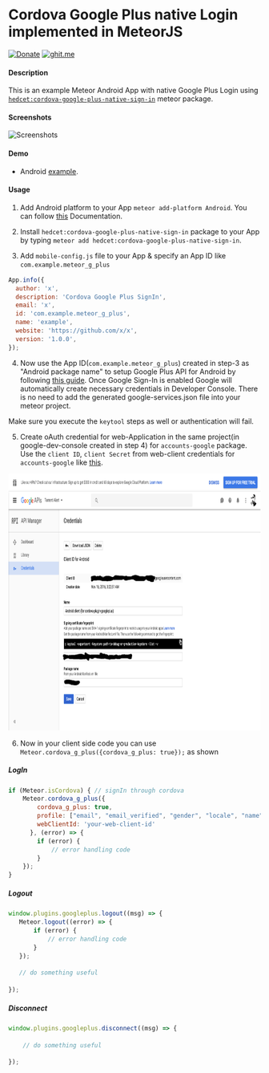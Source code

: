 # Cordova Google Plus native Login implemented in MeteorJS

[![Donate](https://img.shields.io/gratipay/sujith3g.svg)](https://gratipay.com/cordova-google-plus-native-sign-in/) [![ghit.me](https://ghit.me/badge.svg?repo=sujith3g/meteor-g-plus)](https://ghit.me/repo/sujith3g/meteor-g-plus)

#### Description

This is an example Meteor Android App with native Google Plus Login using [`hedcet:cordova-google-plus-native-sign-in`](https://atmospherejs.com/hedcet/cordova-google-plus-native-sign-in) meteor package.

#### Screenshots

<img alt="Screenshots" title="Meteor-Cordova Google Plus SignIn" src="https://github.com/sujith3g/meteor-g-plus/blob/master/public/screnshots/gplus-login.png" width="256" height="448">

#### Demo

* Android [example](https://github.com/sujith3g/meteor-g-plus/tree/master/.APK).

#### Usage

1. Add Android platform to your App `meteor add-platform Android`. You can follow [this](https://github.com/meteor/meteor/wiki/Meteor-Cordova-integration) Documentation.

2. Install `hedcet:cordova-google-plus-native-sign-in` package to your App by typing `meteor add hedcet:cordova-google-plus-native-sign-in`.

3. Add `mobile-config.js` file to your App & specify an App ID like `com.example.meteor_g_plus`
 
  ```javascript
  App.info({
    author: 'x',
    description: 'Cordova Google Plus SignIn',
    email: 'x',
    id: 'com.example.meteor_g_plus',
    name: 'example',
    website: 'https://github.com/x/x',
    version: '1.0.0',
});
  ``` 
4. Now use the App ID(`com.example.meteor_g_plus`) created in step-3 as "Android package name" to setup Google Plus API for Android by following [this guide](https://developers.google.com/mobile/add?platform=Android). Once Google Sign-In is enabled Google will automatically create necessary credentials in Developer Console. There is no need to add the generated google-services.json file into your meteor project.

 Make sure you execute the `keytool` steps as well or authentication will fail.

5. Create oAuth credential for web-Application in the same project(in google-dev-console created in step 4) for `accounts-google` package. Use the `client ID`, `client Secret` from web-client credentials for `accounts-google` like [this](https://github.com/sujith3g/meteor-g-plus/blob/master/server/config.accounts.js#L14).

<img alt="Screenshots" title="google-dev-console" src="https://github.com/sujith3g/meteor-g-plus/blob/master/public/screnshots/oauth_client.png" width="756" height="512">

6. Now in your client side code you can use `Meteor.cordova_g_plus({cordova_g_plus: true});` as shown

##### LogIn

```javascript
if (Meteor.isCordova) { // signIn through cordova
    Meteor.cordova_g_plus({
        cordova_g_plus: true,
        profile: ["email", "email_verified", "gender", "locale", "name", "picture"],
        webClientId: 'your-web-client-id'
      }, (error) => {
        if (error) {
            // error handling code
        }
    });
}
```

##### Logout
 
 ```javascript
 window.plugins.googleplus.logout((msg) => {
    Meteor.logout((error) => {
        if (error) {
            // error handling code
        }
    });

    // do something useful

});
 ```

##### Disconnect

```javascript
window.plugins.googleplus.disconnect((msg) => {

    // do something useful

});
```
